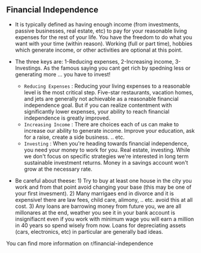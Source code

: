 ## Financial Independence

- It is typically defined as having enough income (from investments, passive businesses, real estate, etc) to pay for your reasonable living expenses for the rest of your life. You have the freedom to do what you want with your time (within reason). Working (full or part time), hobbies which generate income, or other activities are optional at this point.

- The three keys are: 1-Reducing expenses, 2-Increasing income, 3-Investings. As the famous saying you cant get rich by spedning less or generating more ... you have to invest!
  - `Reducing Expenses` : Reducing your living expenses to a reasonable level is the most critical step. Five-star restaurants, vacation homes, and jets are generally not achievable as a reasonable financial independence goal. But if you can realize contentment with significantly lower expenses, your ability to reach financial independence is greatly improved.
  - `Increasing Income` : There are choices each of us can make to increase our ability to generate income. Improve your education, ask for a raise, create a side business. .. etc.
  - `Investing` : When you're heading towards financial independence, you need your money to work for you. Real estate, investing. While we don't focus on specific strategies we're interested in long term sustainable investment returns. Money in a savings account won't grow at the necessary rate.

- Be careful about theese: 1) Try to buy at least one house in the city you work and from that point avoid changing your base (this may be one of your first invesment). 2) Many marrigaes end in divorce and it is expensive! there are law fees, child care, alimony, .. etc. avoid this at all cost. 3) Any loans are barrowing money from future you, we are all millonares at the end, weather you see it in your bank account is insignifiacnt even if you work with minimum wage you will earn a million in 40 years so spend wisely from now. Loans for depreciating assets (cars, electronics, etc) in particular are generally bad ideas.

You can find more information on r/financial-independence
